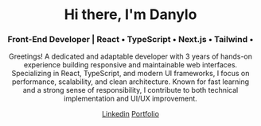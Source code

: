 <h1 align="center">Hi there, I'm Danylo</h1>

<h3 align="center">Front-End Developer | React • TypeScript • Next.js • Tailwind •</h3>

<p align="center">
Greetings! 
A dedicated and adaptable developer with 3 years of hands-on experience building responsive and maintainable web interfaces. Specializing in React, TypeScript, and modern UI frameworks, I focus on performance, scalability, and clean architecture. Known for fast learning and a strong sense of responsibility,
I contribute to both technical implementation and UI/UX improvement.
</p>

<div align="center"> 
  <a href="https://linkedin.com/in/hrytsenko-danylo" target="_blank">Linkedin</a>
  <a href="https://danylo-hrytsenko-portfolio.netlify.app" target="_blank">Portfolio</a>
</div>

